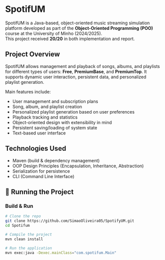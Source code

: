 # SpotifUM 

SpotifUM is a Java-based, object-oriented music streaming simulation platform developed as part of the **Object-Oriented Programming (POO)** course at the University of Minho (2024/2025).  
This project received **20/20** in both implementation and report.

## Project Overview

SpotifUM allows management and playback of songs, albums, and playlists for different types of users: **Free**, **PremiumBase**, and **PremiumTop**. It supports dynamic user interaction, persistent data, and personalized playlist generation.

Main features include:
- User management and subscription plans
- Song, album, and playlist creation
- Personalized playlist generation based on user preferences
- Playback tracking and statistics
- Object-oriented design with extensibility in mind
- Persistent saving/loading of system state
- Text-based user interface

## Technologies Used

- Maven (build & dependency management)
- OOP Design Principles (Encapsulation, Inheritance, Abstraction)
- Serialization for persistence
- CLI (Command Line Interface)

## 🚀 Running the Project

### Build & Run

```bash
# Clone the repo
git clone https://github.com/SimaoOliveira05/SpotifyUM.git
cd Spotifum

# Compile the project
mvn clean install

# Run the application
mvn exec:java -Dexec.mainClass="com.spotifum.Main"
